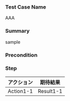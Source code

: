 ### Test Case Name
AAA

### Summary
sample

### Precondition

### Step
| アクション | 期待結果 |
|---|---|
| Action1-1 | Result1-1 |

